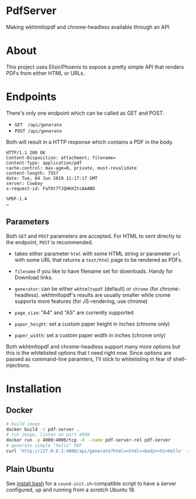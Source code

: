 # PdfServer

Making wkhtmltopdf and chrome-headless available through an API

# About

This project uses Elixir/Phoenix to expose a pretty simple API that renders PDFs
from either HTML or URLs.

# Endpoints

There's only one endpoint which can be called as GET and POST.

- `GET  /api/generate`
- `POST /api/generate`

Both will result in a HTTP response which contains a PDF in the body.

```http
HTTP/1.1 200 OK
Content-Disposition: attachment; filename=
Content-Type: application/pdf
cache-control: max-age=0, private, must-revalidate
content-length: 7557
date: Tue, 04 Jun 2019 11:17:17 GMT
server: Cowboy
x-request-id: FaT6t7TJQHHXZtcAAABD

%PDF-1.4
…
```

## Parameters

Both `GET` and `POST` parameters are accepted. For HTML to sent directly to the
endpoint, `POST` is recommended.

- takes either parameter `html` with some HTML string or parameter `url` with
  some URL that returns a `text/html` page to be rendered as PDFs.

- `filename` if you like to have filename set for downloads. Handy for Download
  links.

- `generator`: can be either `wkhtmltopdf` (default) or `chrome` (for
  chrome-headless). wkhtmltopdf's results are usually smaller while crome
  supports more features (for JS-rendering, use chrome)

- `page_size`: "A4" and "A5" are currently supported

- `paper_height`: set a custom paper height in inches (chrome only)

- `paper_width`:  set a custom paper width in inches (chrome only)

Both wkhtmltopdf and chrome-headless support many more options but this is the
whitelisted options that I need right now. Since options are passed as
command-line paramters, I'll stick to whitelisting in fear of shell-injections.

# Installation


## Docker

```bash
# build image
docker build -t pdf-server .
# run image, listen on port 4000
docker run -p 4000:4000/tcp -d --name pdf-server-rel pdf-server
# generate simple "hello" PDF
curl 'http://127.0.0.1:4000/api/generate?html=<html><body><h1>Hello' --output hello.pdf
```

## Plain Ubuntu

See [install.bash](./install.bash) for a `cound-init.sh`-compatible script to
have a śerver configured, up and running from a _scratch_ Ubuntu 18.
